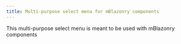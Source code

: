 ```yaml
---
title: Multi-purpose select menu for mBlazonry components
---
```


This multi-purpose select menu is meant to be used with mBlazonry components